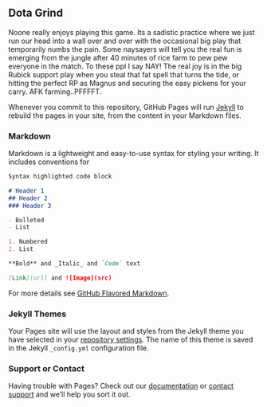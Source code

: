 ## Dota Grind

Noone really enjoys playing this game. Its a sadistic practice where we just run our head into a wall over and over with the occasional big play that temporarily numbs the pain. Some naysayers will tell you the real fun is emerging from the jungle after 40 minutes of rice farm to pew pew everyone in the match. To these ppl I say NAY! The real joy is in the big Rubick support play when you steal that fat spell that turns the tide, or hitting the perfect RP as Magnus and securing the easy pickens for your carry. AFK farming..PFFFFT.

Whenever you commit to this repository, GitHub Pages will run [Jekyll](https://jekyllrb.com/) to rebuild the pages in your site, from the content in your Markdown files.

### Markdown

Markdown is a lightweight and easy-to-use syntax for styling your writing. It includes conventions for

```markdown
Syntax highlighted code block

# Header 1
## Header 2
### Header 3

- Bulleted
- List

1. Numbered
2. List

**Bold** and _Italic_ and `Code` text

[Link](url) and ![Image](src)
```

For more details see [GitHub Flavored Markdown](https://guides.github.com/features/mastering-markdown/).

### Jekyll Themes

Your Pages site will use the layout and styles from the Jekyll theme you have selected in your [repository settings](https://github.com/9pool/Blogerino/settings). The name of this theme is saved in the Jekyll `_config.yml` configuration file.

### Support or Contact

Having trouble with Pages? Check out our [documentation](https://help.github.com/categories/github-pages-basics/) or [contact support](https://github.com/contact) and we’ll help you sort it out.
